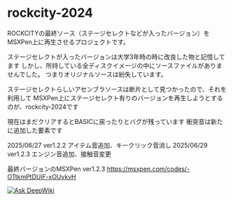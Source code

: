 # rockcity-2024
ROCKCITYの最終ソース（ステージセレクトなどが入ったバージョン）をMSXPen上に再生させるプロジェクトです。

ステージセレクトが入ったバージョンは大学3年時の時に改良した物と記憶してます
しかし、所持している全ディスクイメージの中にソースファイルがありませんでした。
つまりオリジナルソースは紛失しています。

ステージセレクトらしいアセンブラソースは断片として見つかったので、それを利用して
MSXPen上にステージセレクト有りのバージョンを再生しようとするのが、rockcity-2024です

現在はまだクリアするとBASICに戻ったりとバグが残っています
衝突音は新たに追加した要素です

2025/06/27 ver1.2.2 アイテム音追加、キークリック音消し
2025/06/29 ver1.2.3 エンジン音追加、接触音変更

最終バージョンのMSXPen ver1.2.3
https://msxpen.com/codes/-OTtkmPtDUiF-xOUvkvH

<a href="https://deepwiki.com/msx2rockcity/rockcity-2024"><img src="https://deepwiki.com/badge.svg" alt="Ask DeepWiki"></a>
